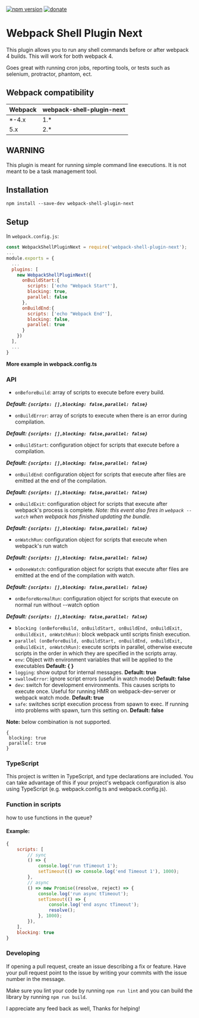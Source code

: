 [![npm version](https://badge.fury.io/js/webpack-shell-plugin-next.svg)](https://badge.fury.io/js/webpack-shell-plugin-next)
[![donate](https://www.paypalobjects.com/en_US/i/btn/btn_donate_SM.gif)](https://www.paypal.me/s00d)
# Webpack Shell Plugin Next

This plugin allows you to run any shell commands before or after webpack 4 builds. This will work for both webpack 4.

Goes great with running cron jobs, reporting tools, or tests such as selenium, protractor, phantom, ect.

## Webpack compatibility

 Webpack      | webpack-shell-plugin-next
:-------------|:----------
 *-4.x        | 1.*
 5.x          | 2.*
 
## WARNING

This plugin is meant for running simple command line executions. It is not meant to be a task management tool.

## Installation

`npm install --save-dev webpack-shell-plugin-next`

## Setup
In `webpack.config.js`:

```js
const WebpackShellPluginNext = require('webpack-shell-plugin-next');
...
module.exports = {
  ...
  plugins: [
    new WebpackShellPluginNext({
      onBuildStart:{
        scripts: ['echo "Webpack Start"'],
        blocking: true,
        parallel: false
      }, 
      onBuildEnd:{
        scripts: ['echo "Webpack End"'],
        blocking: false,
        parallel: true
      }
    })
  ],
  ...
}
```
**More example in webpack.config.ts**

### API
* `onBeforeBuild`: array of scripts to execute before every build. 

***Default: ```{scripts: [],blocking: false,parallel: false}```***

* `onBuildError`: array of scripts to execute when there is an error during compilation.

***Default: ```{scripts: [],blocking: false,parallel: false}```***

* `onBuildStart`: configuration object for scripts that execute before a compilation. 

***Default: ```{scripts: [],blocking: false,parallel: false}```***

* `onBuildEnd`: configuration object for scripts that execute after files are emitted at the end of the compilation. 

***Default: ```{scripts: [],blocking: false,parallel: false}```***

* `onBuildExit`: configuration object for scripts that execute after webpack's process is complete. *Note: this event also fires in `webpack --watch` when webpack has finished updating the bundle.*

***Default: ```{scripts: [],blocking: false,parallel: false}```***

* `onWatchRun`: configuration object for scripts that execute when webpack's run watch

***Default: ```{scripts: [],blocking: false,parallel: false}```***

* `onDoneWatch`: configuration object for scripts that execute after files are emitted at the end of the compilation with watch. 

***Default: ```{scripts: [],blocking: false,parallel: false}```***

* `onBeforeNormalRun`: configuration object for scripts that execute on normal run without --watch option

***Default: ```{scripts: [],blocking: false,parallel: false}```***

* `blocking (onBeforeBuild, onBuildStart, onBuildEnd, onBuildExit, onBuildExit, onWatchRun)`: block webpack until scripts finish execution.
* `parallel (onBeforeBuild, onBuildStart, onBuildEnd, onBuildExit, onBuildExit, onWatchRun)`: execute scripts in parallel, otherwise execute scripts in the order in which they are specified in the scripts array.
* `env`: Object with environment variables that will be applied to the executables **Default: { }**
* `logging`:  show output for internal messages.  **Default: true**
* `swallowError`: ignore script errors (useful in watch mode) **Default: false**
* `dev`: switch for development environments. This causes scripts to execute once. Useful for running HMR on webpack-dev-server or webpack watch mode. **Default: true**
* `safe`: switches script execution process from spawn to exec. If running into problems with spawn, turn this setting on. **Default: false**

**Note:** below combination is not supported.
 ```
{
  blocking: true
  parallel: true
} 
 ```

### TypeScript

This project is written in TypeScript, and type declarations are included. You can take advantage of this if your project's webpack configuration is also using TypeScript (e.g. webpack.config.ts and webpack.config.js).

### Function in scripts 

how to use functions in the queue?

#### Example:
```js
{
    scripts: [
        // sync
        () => {
            console.log('run tTimeout 1');
            setTimeout(() => console.log('end Timeout 1'), 1000);
        },
        // async
        () => new Promise((resolve, reject) => {
            console.log('run async tTimeout');
            setTimeout(() => {
                console.log('end async tTimeout');
                resolve();
            }, 1000);
        }),
    ],
    blocking: true
}
```

### Developing

If opening a pull request, create an issue describing a fix or feature. Have your pull request point to the issue by writing your commits with the issue number in the message.

Make sure you lint your code by running `npm run lint` and you can build the library by running `npm run build`.

I appreciate any feed back as well, Thanks for helping!
